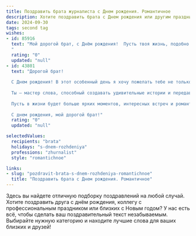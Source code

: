 ```yaml
---
title: Поздравить брата журналиста c Днем рождения. Романтичное
description: Хотите поздравить брата c Днем рождения или другим праздником? Наш ИИ создаст незабываемое поздравление, а вы обязательно выделитесь среди других.  
date: 2024-09-30
tags: second tag
wishes:
- id: 85916
  text: "Мой дорогой брат, с Днём рождения!  Пусть твоя жизнь, подобно захватывающему репортажу, будет полна ярких событий, неожиданных поворотов и счастливых финалов.  Пусть каждый твой день будет написан прекрасным, вдохновляющим слогом, а любовь и счастье станут неизменными заголовками твоей жизни.  Я люблю тебя, и желаю тебе всего самого прекрасного!
  "
  rating: "0"
  updated: "null"
- id: 43801
  text: "Дорогой брат!
  
  С Днем рождения! В этот особенный день я хочу пожелать тебе не только вдохновения в твоей журналистской карьере, но и нежности в каждом твоем дне. Пусть слова, которые ты пишешь, всегда находят отклик в сердцах людей, а твоя мудрость и умение видеть мир открывают новые горизонты.
  
  Ты — мастер слова, способный создавать удивительные истории и передавать эмоции, которые волнуют и вдохновляют. Желаю тебе, чтобы каждая твоя заметка была пропитана живыми эмоциями, а каждое интервью — отсветом настоящей любви к своему делу.
  
  Пусть в жизни будет больше ярких моментов, интересных встреч и романтических путешествий, которые станут новыми страницами в твоем уникальном жизненном рассказе. Счастья, удачи и неиссякаемой любви на твоем пути!
  
  С днем рождения, мой дорогой брат!"
  rating: "0"
  updated: "null"

selectedValues:
  recipients: "brata"
  holidays: "s-dnem-rozhdeniya"
  professions: "zhurnalist"
  style: "romantichnoe"

links:
- slug: "pozdravit-brata-s-dnem-rozhdeniya-romantichnoe"
  title: "Поздравить брата c Днем рождения. Романтичное"
---
```


Здесь вы найдете отличную подборку поздравлений на любой случай.
Хотите поздравить друга с днём рождения, коллегу с профессиональным праздником или близких с Новым годом? У нас есть всё, чтобы сделать ваш поздравительный текст незабываемым. Выбирайте нужную категорию и находите лучшие слова для ваших близких и друзей!
